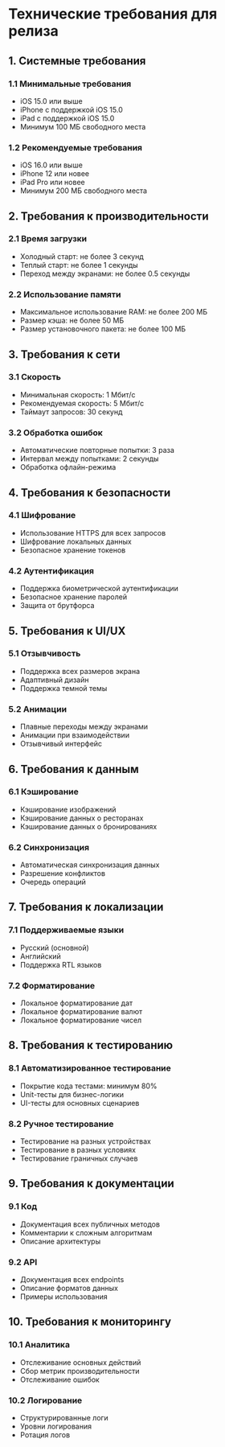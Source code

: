 # Технические требования для релиза

## 1. Системные требования

### 1.1 Минимальные требования
- iOS 15.0 или выше
- iPhone с поддержкой iOS 15.0
- iPad с поддержкой iOS 15.0
- Минимум 100 МБ свободного места

### 1.2 Рекомендуемые требования
- iOS 16.0 или выше
- iPhone 12 или новее
- iPad Pro или новее
- Минимум 200 МБ свободного места

## 2. Требования к производительности

### 2.1 Время загрузки
- Холодный старт: не более 3 секунд
- Теплый старт: не более 1 секунды
- Переход между экранами: не более 0.5 секунды

### 2.2 Использование памяти
- Максимальное использование RAM: не более 200 МБ
- Размер кэша: не более 50 МБ
- Размер установочного пакета: не более 100 МБ

## 3. Требования к сети

### 3.1 Скорость
- Минимальная скорость: 1 Мбит/с
- Рекомендуемая скорость: 5 Мбит/с
- Таймаут запросов: 30 секунд

### 3.2 Обработка ошибок
- Автоматические повторные попытки: 3 раза
- Интервал между попытками: 2 секунды
- Обработка офлайн-режима

## 4. Требования к безопасности

### 4.1 Шифрование
- Использование HTTPS для всех запросов
- Шифрование локальных данных
- Безопасное хранение токенов

### 4.2 Аутентификация
- Поддержка биометрической аутентификации
- Безопасное хранение паролей
- Защита от брутфорса

## 5. Требования к UI/UX

### 5.1 Отзывчивость
- Поддержка всех размеров экрана
- Адаптивный дизайн
- Поддержка темной темы

### 5.2 Анимации
- Плавные переходы между экранами
- Анимации при взаимодействии
- Отзывчивый интерфейс

## 6. Требования к данным

### 6.1 Кэширование
- Кэширование изображений
- Кэширование данных о ресторанах
- Кэширование данных о бронированиях

### 6.2 Синхронизация
- Автоматическая синхронизация данных
- Разрешение конфликтов
- Очередь операций

## 7. Требования к локализации

### 7.1 Поддерживаемые языки
- Русский (основной)
- Английский
- Поддержка RTL языков

### 7.2 Форматирование
- Локальное форматирование дат
- Локальное форматирование валют
- Локальное форматирование чисел

## 8. Требования к тестированию

### 8.1 Автоматизированное тестирование
- Покрытие кода тестами: минимум 80%
- Unit-тесты для бизнес-логики
- UI-тесты для основных сценариев

### 8.2 Ручное тестирование
- Тестирование на разных устройствах
- Тестирование в разных условиях
- Тестирование граничных случаев

## 9. Требования к документации

### 9.1 Код
- Документация всех публичных методов
- Комментарии к сложным алгоритмам
- Описание архитектуры

### 9.2 API
- Документация всех endpoints
- Описание форматов данных
- Примеры использования

## 10. Требования к мониторингу

### 10.1 Аналитика
- Отслеживание основных действий
- Сбор метрик производительности
- Отслеживание ошибок

### 10.2 Логирование
- Структурированные логи
- Уровни логирования
- Ротация логов 